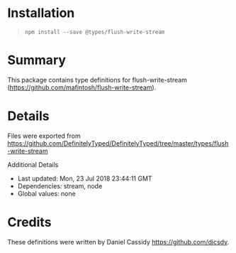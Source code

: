 # Installation
> `npm install --save @types/flush-write-stream`

# Summary
This package contains type definitions for flush-write-stream (https://github.com/mafintosh/flush-write-stream).

# Details
Files were exported from https://github.com/DefinitelyTyped/DefinitelyTyped/tree/master/types/flush-write-stream

Additional Details
 * Last updated: Mon, 23 Jul 2018 23:44:11 GMT
 * Dependencies: stream, node
 * Global values: none

# Credits
These definitions were written by Daniel Cassidy <https://github.com/djcsdy>.
